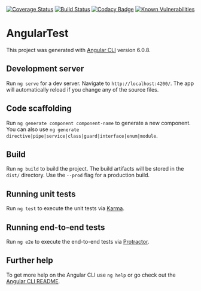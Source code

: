 [![Coverage Status](https://coveralls.io/repos/github/kague/angular-test/badge.svg?branch=master)](https://coveralls.io/github/kague/angular-test?branch=master)
[![Build Status](https://travis-ci.org/kague/angular-test.svg?branch=master)](https://travis-ci.org/kague/angular-test)
[![Codacy Badge](https://api.codacy.com/project/badge/Grade/9938dca984ed476181573da962240348)](https://www.codacy.com/app/kague/angular-test?utm_source=github.com&amp;utm_medium=referral&amp;utm_content=kague/angular-test&amp;utm_campaign=Badge_Grade)
[![Known Vulnerabilities](https://snyk.io/test/github/kague/angular-test/badge.svg?targetFile=package.json)](https://snyk.io/test/github/kague/angular-test?targetFile=package.json)

# AngularTest

This project was generated with [Angular CLI](https://github.com/angular/angular-cli) version 6.0.8.

## Development server

Run `ng serve` for a dev server. Navigate to `http://localhost:4200/`. The app will automatically reload if you change any of the source files.

## Code scaffolding

Run `ng generate component component-name` to generate a new component. You can also use `ng generate directive|pipe|service|class|guard|interface|enum|module`.

## Build

Run `ng build` to build the project. The build artifacts will be stored in the `dist/` directory. Use the `--prod` flag for a production build.

## Running unit tests

Run `ng test` to execute the unit tests via [Karma](https://karma-runner.github.io).

## Running end-to-end tests

Run `ng e2e` to execute the end-to-end tests via [Protractor](http://www.protractortest.org/).

## Further help

To get more help on the Angular CLI use `ng help` or go check out the [Angular CLI README](https://github.com/angular/angular-cli/blob/master/README.md).
